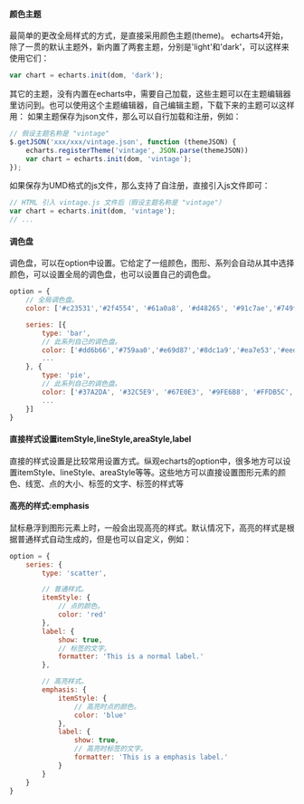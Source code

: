 #### 颜色主题 ####
最简单的更改全局样式的方式，是直接采用颜色主题(theme)。
echarts4开始，除了一贯的默认主题外，新内置了两套主题，分别是'light'和'dark'，可以这样来使用它们：
```javascript
var chart = echarts.init(dom, 'dark');
```

其它的主题，没有内置在echarts中，需要自己加载，这些主题可以在主题编辑器里访问到。也可以使用这个主题编辑器，自己编辑主题，下载下来的主题可以这样用：
如果主题保存为json文件，那么可以自行加载和注册，例如：
```javascript
// 假设主题名称是 "vintage"
$.getJSON('xxx/xxx/vintage.json', function (themeJSON) {
    echarts.registerTheme('vintage', JSON.parse(themeJSON))
    var chart = echarts.init(dom, 'vintage');
});
```
如果保存为UMD格式的js文件，那么支持了自注册，直接引入js文件即可：
```javascript
// HTML 引入 vintage.js 文件后（假设主题名称是 "vintage"）
var chart = echarts.init(dom, 'vintage');
// ...
```

#### 调色盘 ####
调色盘，可以在option中设置。它给定了一组颜色，图形、系列会自动从其中选择颜色，可以设置全局的调色盘，也可以设置自己的调色盘。
```javascript
option = {
    // 全局调色盘。
    color: ['#c23531','#2f4554', '#61a0a8', '#d48265', '#91c7ae','#749f83',  '#ca8622', '#bda29a','#6e7074', '#546570', '#c4ccd3'],

    series: [{
        type: 'bar',
        // 此系列自己的调色盘。
        color: ['#dd6b66','#759aa0','#e69d87','#8dc1a9','#ea7e53','#eedd78','#73a373','#73b9bc','#7289ab', '#91ca8c','#f49f42'],
        ...
    }, {
        type: 'pie',
        // 此系列自己的调色盘。
        color: ['#37A2DA', '#32C5E9', '#67E0E3', '#9FE6B8', '#FFDB5C','#ff9f7f', '#fb7293', '#E062AE', '#E690D1', '#e7bcf3', '#9d96f5', '#8378EA', '#96BFFF'],
        ...
    }]
}
```

#### 直接样式设置itemStyle,lineStyle,areaStyle,label ####
直接的样式设置是比较常用设置方式。纵观echarts的option中，很多地方可以设置itemStyle、lineStyle、areaStyle等等。这些地方可以直接设置图形元素的颜色、线宽、点的大小、标签的文字、标签的样式等

#### 高亮的样式:emphasis ####
鼠标悬浮到图形元素上时，一般会出现高亮的样式。默认情况下，高亮的样式是根据普通样式自动生成的，但是也可以自定义，例如：
```javascript
option = {
    series: {
        type: 'scatter',

        // 普通样式。
        itemStyle: {
            // 点的颜色。
            color: 'red'
        },
        label: {
            show: true,
            // 标签的文字。
            formatter: 'This is a normal label.'
        },

        // 高亮样式。
        emphasis: {
            itemStyle: {
                // 高亮时点的颜色。
                color: 'blue'
            },
            label: {
                show: true,
                // 高亮时标签的文字。
                formatter: 'This is a emphasis label.'
            }
        }
    }
}
```

